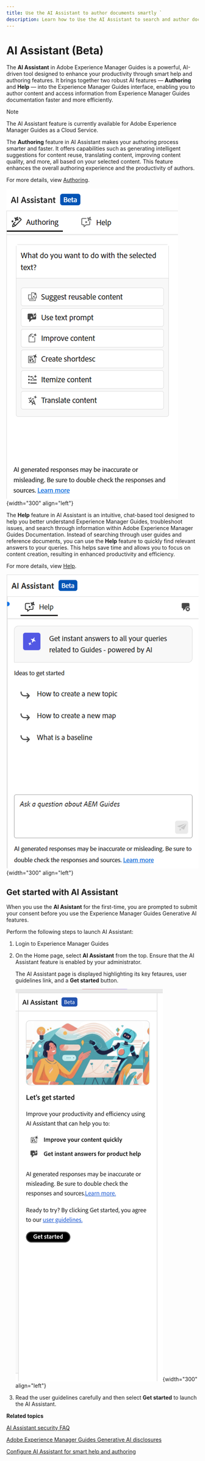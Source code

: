 ```yaml
---
title: Use the AI Assistant to author documents smartly `
description: Learn how to Use the AI Assistant to search and author documents smartly in Adobe Experience Manager Guides.
---
```

# AI Assistant (Beta)  

The **AI Assistant** in Adobe Experience Manager Guides is a powerful, AI-driven tool designed to enhance your productivity through smart help and authoring features. It brings together two robust AI features — **Authoring** and **Help** — into the Experience Manager Guides interface, enabling you to author content and access information from Experience Manager Guides documentation faster and more efficiently. 

>[!NOTE]
>
> The AI Assistant feature is currently available for Adobe Experience Manager Guides as a Cloud Service. 

The **Authoring** feature in AI Assistant makes your authoring process smarter and faster. It offers capabilities such as generating intelligent suggestions for content reuse, translating content, improving content quality, and more, all based on your selected content. This feature enhances the overall authoring experience and the productivity of authors. 

For more details, view [Authoring](./ai-assistant-right-panel.md).

![ai assistant](./images/ai-assistant-panel.png){width="300" align="left"}

The **Help** feature in AI Assistant is an intuitive, chat-based tool designed to help you better understand Experience Manager Guides, troubleshoot issues, and search through information within Adobe Experience Manager Guides Documentation. Instead of searching through user guides and reference documents, you can use the **Help** feature to quickly find relevant answers to your queries. This helps save time and allows you to focus on content creation, resulting in enhanced productivity and efficiency.

For more details, view [Help](./ai-based-smart-help.md).


![Smart Help panel](images/smart-help-panel.png){width="300" align="left"}

## Get started with AI Assistant

When you use the **AI Asistant** for the first-time, you are prompted to submit your consent before you use the Experience Manager Guides Generative AI features. 

Perform the following steps to launch AI Assistant: 

1. Login to Experience Manager Guides
1. On the Home page, select **AI Assistant** from the top.   Ensure that the AI Assistant feature is enabled by your administrator. 

    The AI Assistant page is displayed highlighting its key fetaures, user guidelines link, and a **Get started** button.

    ![Smart Help panel](images/get-started-ai.png){width="300" align="left"}

1. Read the user guidelines carefully and then select  **Get started** to launch the AI Assistant. 

**Related topics**

[AI Assistant security FAQ](./ai-assistant-faq.md)

[Adobe Experience Manager Guides Generative AI disclosures](./adobe-generative-ai-disclosures.md)

[Configure AI Assistant for smart help and authoring](../cs-install-guide/conf-smart-suggestions.md)





